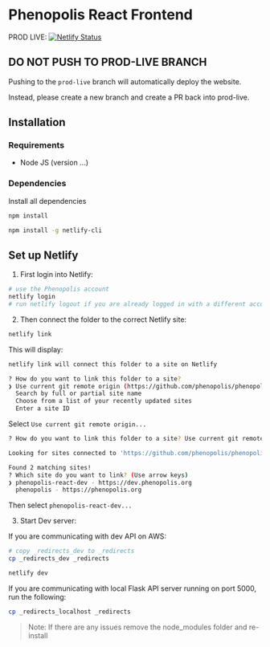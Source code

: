 # Phenopolis React Frontend

PROD LIVE: [![Netlify Status](https://api.netlify.com/api/v1/badges/bb56af63-0d92-4259-9884-b6795cffad1d/deploy-status)](https://app.netlify.com/sites/phenopolis/deploys)

## DO NOT PUSH TO PROD-LIVE BRANCH

Pushing to the `prod-live` branch will automatically deploy the website.

Instead, please create a new branch and create a PR back into prod-live.

## Installation

### Requirements

- Node JS (version ...)

### Dependencies

Install all dependencies

```bash
npm install

npm install -g netlify-cli
```

## Set up Netlify

1. First login into Netlify:

```bash
# use the Phenopolis account
netlify login
# run netlify logout if you are already logged in with a different account
```

2. Then connect the folder to the correct Netlify site:

```bash
netlify link
```

This will display:

```bash
netlify link will connect this folder to a site on Netlify

? How do you want to link this folder to a site?
❯ Use current git remote origin (https://github.com/phenopolis/phenopolis_frontend_react)
  Search by full or partial site name
  Choose from a list of your recently updated sites
  Enter a site ID

```

Select `Use current git remote origin...`

```bash
? How do you want to link this folder to a site? Use current git remote origin (https://github.com/phenopolis/phenopolis_frontend_react)

Looking for sites connected to 'https://github.com/phenopolis/phenopolis_frontend_react'...

Found 2 matching sites!
? Which site do you want to link? (Use arrow keys)
❯ phenopolis-react-dev - https://dev.phenopolis.org
  phenopolis - https://phenopolis.org
```

Then select `phenopolis-react-dev...`

3. Start Dev server:

If you are communicating with dev API on AWS:

```bash
# copy _redirects_dev to _redirects
cp _redirects_dev _redirects

netlify dev
```

If you are communicating with local Flask API server running on port 5000, run the following:

```bash
cp _redirects_localhost _redirects
```

> Note: If there are any issues remove the node_modules folder and re-install
